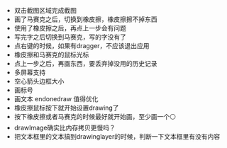 - 双击截图区域完成截图
- 画了马赛克之后，切换到橡皮擦，橡皮擦擦不掉东西
- 使用了橡皮擦之后，再点上一步会有问题
- 写完字之后切换到马赛克，写的字没有了
- 点右键的时候，如果有dragger，不应该退出应用
- 橡皮擦和马赛克的鼠标光标
- 点上一步之后，再画东西，要丢弃掉没用的历史记录
- 多屏幕支持
- 空心箭头边框大小
- 画标号
- 画文本 endonedraw 值得优化
- 橡皮擦鼠标按下就开始设置drawing了
- 按下橡皮擦或者马赛克的时候最好就开始画，至少画一个⚪
- drawImage确实比内存拷贝更慢吗？
- 把文本框里的文本搞到drawinglayer的时候，判断一下文本框里有没有内容

